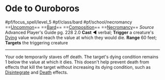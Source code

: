# Ode to Ouroboros
#pf/focus_spell/level_5 #pf/class/bard #pf/school/necromancy 
==[Uncommon](../../../Traits/Uncommon.md)== ==[Bard](../../../Traits/Bard.md)== ==[Composition](../../../Traits/Composition.md)== ==[Necromancy](../../../Traits/Necromancy.md)==
*Source* Advanced Player's Guide pg. 228 2.0
**Cast** ◄ verbal; **Trigger** a creature's [Dying](../../../Conditions/Dying.md) value would reach the value at which they would die.
**Range** 60 feet; **Targets** the triggering creature

---
Your ode temporarily staves off death. The target's dying condition remains 1 below the value at which it dies. This doesn't help prevent death from effects that kill the target without increasing its dying condition, such as [Disintegrate](../../Spells/Level%206/Disintegrate.md) and [Death](../../../Traits/Death.md) effects.